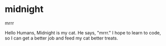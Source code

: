 # midnight
mrrr

Hello Humans,
Midnight is my cat. He says, "mrrr."
I hope to learn to code, so I can get a better job and feed my cat better treats.
